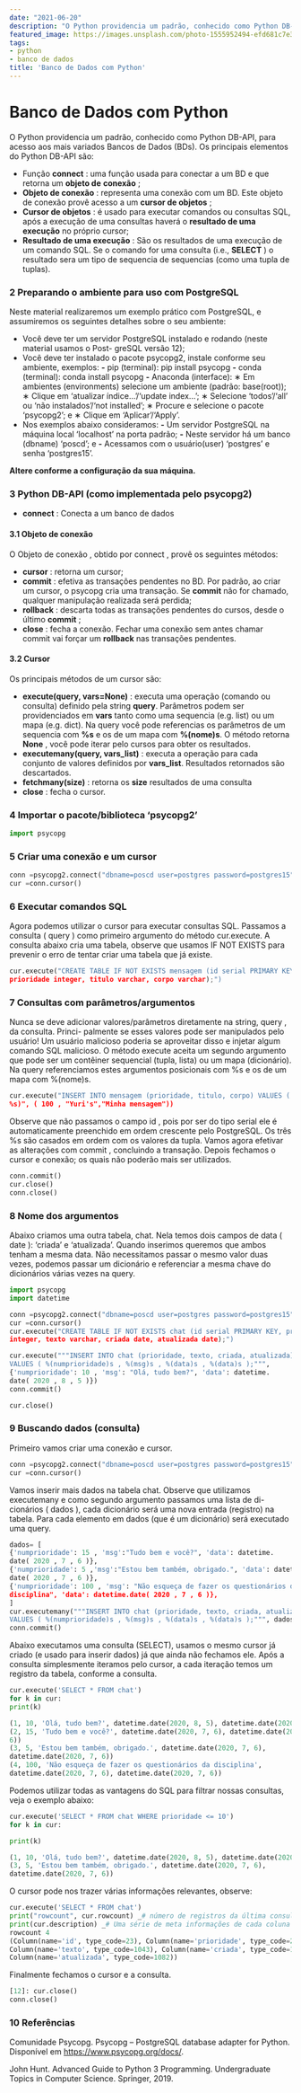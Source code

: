 ```yaml
---
date: "2021-06-20"
description: "O Python providencia um padrão, conhecido como Python DB-API, para acesso aos mais variados Bancos de Dados (BDs)."
featured_image: https://images.unsplash.com/photo-1555952494-efd681c7e3f9?ixid=MnwxMjA3fDB8MHxwaG90by1wYWdlfHx8fGVufDB8fHx8&ixlib=rb-1.2.1&auto=format&fit=crop&w=750&q=80
tags:
- python
- banco de dados
title: 'Banco de Dados com Python'
---
```


# Banco de Dados com Python

O Python providencia um padrão, conhecido como Python DB-API, para acesso aos mais variados
Bancos de Dados (BDs). Os principais elementos do Python DB-API são:

- Função **connect** : uma função usada para conectar a um BD e que retorna um **objeto de**
    **conexão** ;
- **Objeto de conexão** : representa uma conexão com um BD. Este objeto de conexão provê
    acesso a um **cursor de objetos** ;
- **Cursor de objetos** : é usado para executar comandos ou consultas SQL, após a execução de
    uma consultas haverá o **resultado de uma execução** no próprio cursor;
- **Resultado de uma execução** : São os resultados de uma execução de um comando SQL.
    Se o comando for uma consulta (i.e., **SELECT** ) o resultado sera um tipo de sequencia de
    sequencias (como uma tupla de tuplas).

### 2 Preparando o ambiente para uso com PostgreSQL

Neste material realizaremos um exemplo prático com PostgreSQL, e assumiremos os seguintes
detalhes sobre o seu ambiente:

- Você deve ter um servidor PostgreSQL instalado e rodando (neste material usamos o Post-
    greSQL versão 12);
- Você deve ter instalado o pacote psycopg2, instale conforme seu ambiente, exemplos:
    **-** pip (terminal): pip install psycopg
    **-** conda (terminal): conda install psycopg
    **-** Anaconda (interface):
       ∗ Em ambientes (environments) selecione um ambiente (padrão: base(root));
       ∗ Clique em ‘atualizar índice...’/‘update index...’;
       ∗ Selecione ‘todos’/‘all’ ou ‘não instalados’/‘not installed’;
       ∗ Procure e selecione o pacote ‘psycopg2’; e
       ∗ Clique em ‘Aplicar’/‘Apply’.
- Nos exemplos abaixo consideramos:
    **-** Um servidor PostgreSQL na máquina local ‘localhost’ na porta padrão;
    **-** Neste servidor há um banco (dbname) ‘poscd’; e
    **-** Acessamos com o usuário(user) ‘postgres’ e senha ‘postgres15’.

**Altere conforme a configuração da sua máquina.**


### 3 Python DB-API (como implementada pelo psycopg2)

- **connect** : Conecta a um banco de dados

#### 3.1 Objeto de conexão


O Objeto de conexão , obtido por connect , provê os seguintes métodos:

- **cursor** : retorna um cursor;
- **commit** : efetiva as transações pendentes no BD. Por padrão, ao criar um cursor, o psycopg
    cria uma transação. Se **commit** não for chamado, qualquer manipulação realizada será
    perdida;
- **rollback** : descarta todas as transações pendentes do cursos, desde o último **commit** ;
- **close** : fecha a conexão. Fechar uma conexão sem antes chamar commit vai forçar um **rollback**
    nas transações pendentes.

#### 3.2 Cursor


Os principais métodos de um cursor são:

- **execute(query, vars=None)** : executa uma operação (comando ou consulta) definido pela
    string **query**. Parâmetros podem ser providenciados em **vars** tanto como uma sequencia
    (e.g. list) ou um mapa (e.g. dict). Na query você pode referencias os parâmetros de um
    sequencia com **%s** e os de um mapa com **%(nome)s**. O método retorna **None** , você pode
    iterar pelo cursos para obter os resultados.
- **executemany(query, vars_list)** : executa a operação para cada conjunto de valores
    definidos por **vars_list**. Resultados retornados são descartados.
- **fetchmany(size)** : retorna os **size** resultados de uma consulta
- **close** : fecha o cursor.

### 4 Importar o pacote/biblioteca ‘psycopg2’

```python
import psycopg
```

### 5 Criar uma conexão e um cursor

```python
conn =psycopg2.connect("dbname=poscd user=postgres password=postgres15")
cur =conn.cursor()
```

### 6 Executar comandos SQL


Agora podemos utilizar o cursor para executar consultas SQL. Passamos a consulta ( query ) como
primeiro argumento do método cur.execute.
A consulta abaixo cria uma tabela, observe que usamos IF NOT EXISTS para prevenir o erro
de tentar criar uma tabela que já existe.

```python
cur.execute("CREATE TABLE IF NOT EXISTS mensagem (id serial PRIMARY KEY,
prioridade integer, titulo varchar, corpo varchar);")
```

### 7 Consultas com parâmetros/argumentos


Nunca se deve adicionar valores/parâmetros diretamente na string, query , da consulta. Princi-
palmente se esses valores pode ser manipulados pelo usuário! Um usuário malicioso poderia se
aproveitar disso e injetar algum comando SQL malicioso.
O método execute aceita um segundo argumento que pode ser um contêiner sequencial (tupla,
lista) ou um mapa (dicionário). Na query referenciamos estes argumentos posicionais com %s e
os de um mapa com %(nome)s.

```python
cur.execute("INSERT INTO mensagem (prioridade, titulo, corpo) VALUES ( %s , %s ,
%s)", ( 100 , "Yuri's","Minha mensagem"))
```


Observe que não passamos o campo id , pois por ser do tipo serial ele é automaticamente preenchido
em ordem crescente pelo PostgreSQL. Os três %s são casados em ordem com os valores da tupla.
Vamos agora efetivar as alterações com commit , concluindo a transação. Depois fechamos o cursor
e conexão; os quais não poderão mais ser utilizados.

```python
conn.commit()
cur.close()
conn.close()
```

### 8 Nome dos argumentos


Abaixo criamos uma outra tabela, chat. Nela temos dois campos de data ( date ): ‘criada’ e
‘atualizada’.
Quando inserimos queremos que ambos tenham a mesma data. Não necessitamos passar o mesmo
valor duas vezes, podemos passar um dicionário e referenciar a mesma chave do dicionários várias
vezes na query.

```python
import psycopg
import datetime
```

```python
conn =psycopg2.connect("dbname=poscd user=postgres password=postgres15")
cur =conn.cursor()
cur.execute("CREATE TABLE IF NOT EXISTS chat (id serial PRIMARY KEY, prioridade
integer, texto varchar, criada date, atualizada date);")
```

```python
cur.execute("""INSERT INTO chat (prioridade, texto, criada, atualizada)
VALUES ( %(numprioridade)s , %(msg)s , %(data)s , %(data)s );""",
{'numprioridade': 10 , 'msg': "Olá, tudo bem?", 'data': datetime.
date( 2020 , 8 , 5 )})
conn.commit()
```

```python
cur.close()
```

### 9 Buscando dados (consulta)


Primeiro vamos criar uma conexão e cursor.

```python
conn =psycopg2.connect("dbname=poscd user=postgres password=postgres15")
cur =conn.cursor()
```


Vamos inserir mais dados na tabela chat.
Observe que utilizamos executemany e como segundo argumento passamos uma lista de di-
cionários ( dados ), cada dicionário será uma nova entrada (registro) na tabela. Para cada elemento
em dados (que é um dicionário) será executado uma query.


```python
dados= [
{'numprioridade': 15 , 'msg':"Tudo bem e você?", 'data': datetime.
date( 2020 , 7 , 6 )},
{'numprioridade': 5 ,'msg':"Estou bem também, obrigado.", 'data': datetime.
date( 2020 , 7 , 6 )},
{'numprioridade': 100 , 'msg': "Não esqueça de fazer os questionários da
disciplina", 'data': datetime.date( 2020 , 7 , 6 )},
]
cur.executemany("""INSERT INTO chat (prioridade, texto, criada, atualizada)
VALUES ( %(numprioridade)s , %(msg)s , %(data)s , %(data)s );""", dados)
conn.commit()
```


Abaixo executamos uma consulta (SELECT), usamos o mesmo cursor já criado (e usado para
inserir dados) já que ainda não fechamos ele.
Após a consulta simplesmente iteramos pelo cursor, a cada iteração temos um registro da tabela,
conforme a consulta.

```python
cur.execute('SELECT * FROM chat')
for k in cur:
print(k)
```

```python
(1, 10, 'Olá, tudo bem?', datetime.date(2020, 8, 5), datetime.date(2020, 8, 5))
(2, 15, 'Tudo bem e você?', datetime.date(2020, 7, 6), datetime.date(2020, 7,
6))
(3, 5, 'Estou bem também, obrigado.', datetime.date(2020, 7, 6),
datetime.date(2020, 7, 6))
(4, 100, 'Não esqueça de fazer os questionários da disciplina',
datetime.date(2020, 7, 6), datetime.date(2020, 7, 6))
```

Podemos utilizar todas as vantagens do SQL para filtrar nossas consultas, veja o exemplo abaixo:

```python
cur.execute('SELECT * FROM chat WHERE prioridade <= 10')
for k in cur:
```


```python
print(k)
```

```python
(1, 10, 'Olá, tudo bem?', datetime.date(2020, 8, 5), datetime.date(2020, 8, 5))
(3, 5, 'Estou bem também, obrigado.', datetime.date(2020, 7, 6),
datetime.date(2020, 7, 6))
```

O cursor pode nos trazer várias informações relevantes, observe:

```python
cur.execute('SELECT * FROM chat')
print("rowcount", cur.rowcount) _# número de registros da última consulta_
print(cur.description) _# Uma série de meta informações de cada coluna da_última consulta_
rowcount 4
(Column(name='id', type_code=23), Column(name='prioridade', type_code=23),
Column(name='texto', type_code=1043), Column(name='criada', type_code=1082),
Column(name='atualizada', type_code=1082))
```

Finalmente fechamos o cursor e a consulta.

```python
[12]: cur.close()
conn.close()
```

### 10 Referências
Comunidade Psycopg. Psycopg – PostgreSQL database adapter for Python. Disponível em
https://www.psycopg.org/docs/.

John Hunt. Advanced Guide to Python 3 Programming. Undergraduate Topics in Computer
Science. Springer, 2019.


